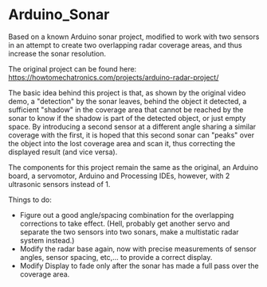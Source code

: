 # Arduino_Sonar
Based on a known Arduino sonar project, modified to work with two sensors in an attempt to create two overlapping radar coverage areas, and thus increase the sonar resolution.

The original project can be found here: https://howtomechatronics.com/projects/arduino-radar-project/

The basic idea behind this project is that, as shown by the original video demo, a "detection" by the sonar leaves, behind the object it detected, a sufficient "shadow" in the coverage area that cannot be reached by the sonar to know if the shadow is part of the detected object, or just empty space. By introducing a second sensor at a different angle sharing a similar coverage with the first, it is hoped that this second sonar can "peaks" over the object into the lost coverage area and scan it, thus correcting the displayed result (and vice versa).


The components for this project remain the same as the original, an Arduino board, a servomotor, Arduino and Processing IDEs, however, with 2 ultrasonic sensors instead of 1.


Things to do:
+ Figure out a good angle/spacing combination for the overlapping corrections to take effect. (Hell, probably get another servo and separate the two sensors into two sonars, make a multistatic radar system instead.)
+ Modify the radar base again, now with precise measurements of sensor angles, sensor spacing, etc,... to provide a correct display.
+ Modify Display to fade only after the sonar has made a full pass over the coverage area.
